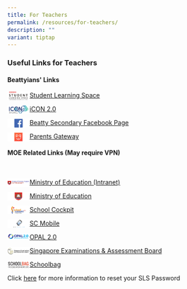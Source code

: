 ```yaml
---
title: For Teachers
permalink: /resources/for-teachers/
description: ""
variant: tiptap
---
```

### **Useful Links for Teachers**

#### **Beattyians' Links**

<p><a href="https://vle.learning.moe.edu.sg/login">
<img style="width:10%" src="/images/SLS%20tcher.jpg" align="left">
</a></p>

[Student Learning Space](https://vle.learning.moe.edu.sg/login)

<p><a href="https://workspace.google.com/dashboard">
<img style="width:10%" src="/images/icon2%20tcher.jpg" align="left">
</a></p>

[iCON 2.0](https://icon.moe.edu.sg/)

<p><a href="https://www.facebook.com/Beatty-Secondary-School-Non-Vi-Sed-Arte-336733456925160/">
<img style="width:10%" src="/images/FB%20tcher.jpg" align="left">
</a></p>

[Beatty Secondary Facebook Page](https://www.facebook.com/Beatty-Secondary-School-Non-Vi-Sed-Arte-336733456925160/)


<p><a href="https://pg.moe.edu.sg/">
<img style="width:10%" src="/images/PG%20tcher.jpg" align="left">
</a></p>

[Parents Gateway](https://pg.moe.edu.sg/)


#### **MOE Related Links (May require VPN)**

<br>
<p><a href="https://intranet.moe.gov.sg/">
<img style="width:10%" src="/images/intranet%20tcher.jpg" align="left">
</a></p>

[Ministry of Education (Intranet)](https://intranet.moe.gov.sg/)

<p><a href="https://www.moe.gov.sg/">
<img style="width:10%" src="/images/MOE%20tcher.jpg" align="left">
</a></p>

[Ministry of Education](https://www.moe.gov.sg/)

<p><a href="https://schoolcockpit.moe.gov.sg/">
<img style="width:10%" src="/images/scplus%20tcher.jpg" align="left">
</a></p>

[School Cockpit](https://schoolcockpit.moe.gov.sg/)

<p><a href="https://scmobile.moe.edu.sg/">
<img style="width:10%" src="/images/scmobile%20tcher.jpg" align="left">
</a></p>

[SC Mobile](https://scmobile.moe.edu.sg/)

<p><a href="https://idm.opal2.moe.edu.sg/">
<img style="width:10%" src="/images/opal2.png" align="left">
</a></p>

[OPAL 2.0](https://idm.opal2.moe.edu.sg/)

<p><a href="http://www.seab.gov.sg/">
<img style="width:10%" src="/images/seab%20tcher.jpg" align="left">
</a></p>

[Singapore Examinations &amp; Assessment Board](http://www.seab.gov.sg/)

<p><a href="https://www.schoolbag.edu.sg/">
<img style="width:10%" src="/images/schoolbag%20tcher.jpg" align="left">
</a></p>

[Schoolbag](https://www.schoolbag.edu.sg/)


Click&nbsp;[here](https://staging.d20c7gu3ctms61.amplifyapp.com/useful-links/singapore-sls/)&nbsp;for more information to reset your SLS Password